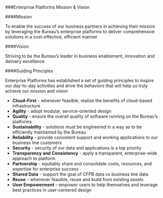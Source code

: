 ###Enterprise Platforms Mission & Vision

####Mission

To enable the success of our business partners in achieving their mission by leveraging the Bureau’s enterprise platforms to deliver comprehensive solutions in a cost-effective, efficient manner

####Vision

Striving to be the Bureau’s leader in business enablement, innovation and delivery excellence 

####Guiding Principles

Enterprise Platforms has established a set of guiding principles to inspire our day-to-day activities and drive the behaviors that will help us truly achieve our mission and vision

- **Cloud-First** - whenever feasible, realize the benefits of cloud-based infrastructure
- **Agility** - adopt modular, service-oriented design
- **Quality** - ensure the overall quality of software running on the Bureau’s platforms
- **Sustainability** - solutions must be engineered in a way as to be efficiently maintained by the Bureau
- **Reliability** - provide consistent support and working applications to our business line customers 
- **Security** - security of our data and applications is a top priority
- **Transparency and Consistency** - apply a transparent, enterprise-wide approach to platform
- **Partnership** - equitably share and consolidate costs, resources, and expertise for enterprise success
- **Shared Data** - support the goal of CFPB data vs business line data
- **Reuse** – whenever feasible, reuse and build from existing assets
- **User Empowerment** – empower users to help themselves and leverage best practices in user-centered design
